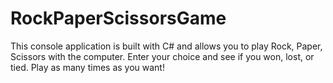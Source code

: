 # RockPaperScissorsGame

This console application is built with C# and allows you to play Rock, Paper, Scissors with the computer. Enter your choice and see if you won, lost, or tied. Play as many times as you want!
